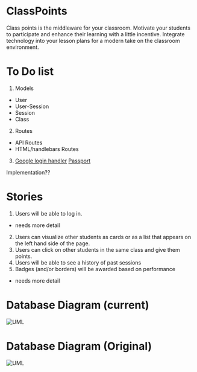 # ClassPoints

Class points is the middleware for your classroom. Motivate your students to participate and enhance their learning with a little incentive. Integrate technology into your lesson plans for a modern take on the classroom environment. 

# To Do list

1. Models

 * User
 * User-Session
 * Session
 * Class
 
2. Routes

 * API Routes
 * HTML/handlebars Routes

3. [Google login handler](https://developers.google.com/identity/sign-in/web/sign-in) 
   [Passport](http://passportjs.org/)
 
Implementation??

# Stories

1. Users will be able to log in.
 - needs more detail
2. Users can visualize other students as cards or as a list that appears on the left hand side of the page.
3. Users can click on other students in the same class and give them points.
4. Users will be able to see a history of past sessions
5. Badges (and/or borders) will be awarded based on performance 
 - needs more detail
 
# Database Diagram (current)

![UML](http://i.imgur.com/QvGhmI9.png?1 "DB UML Diagram")

# Database Diagram (Original)


![UML](http://i.imgur.com/YQROm9i.png?1 "DB UML Diagram")
 
